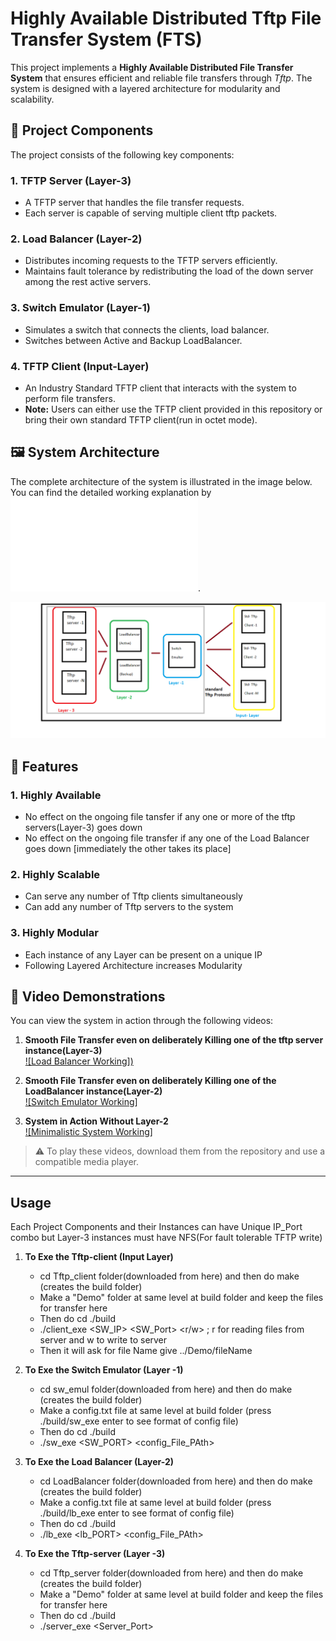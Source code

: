 # Highly Available Distributed Tftp File Transfer System (FTS)

This project implements a **Highly Available Distributed File Transfer System** that ensures efficient and reliable file transfers through *Tftp*. The system is designed with a layered architecture for modularity and scalability.

## 📂 Project Components

The project consists of the following key components:

### 1. **TFTP Server (Layer-3)**
   - A TFTP server that handles the file transfer requests.
   - Each server is capable of serving multiple client tftp packets.

### 2. **Load Balancer (Layer-2)**
   - Distributes incoming requests to the TFTP servers efficiently.
   - Maintains fault tolerance by redistributing the load of the down server among the rest active servers.

### 3. **Switch Emulator (Layer-1)**
   - Simulates a switch that connects the clients, load balancer.
   - Switches between Active and Backup LoadBalancer.

### 4. **TFTP Client (Input-Layer)**
   - An Industry Standard TFTP client that interacts with the system to perform file transfers.
   - **Note:** Users can either use the TFTP client provided in this repository or bring their own standard TFTP client(run in octet mode).

## 🖼️ System Architecture

The complete architecture of the system is illustrated in the image below. You can find the detailed working explanation by  ![Clicking here](ReadMe_Utils/distributed_FTS_arch.pdf).

![System Architecture](ReadMe_Utils/architecture.png)

## 🚀 Features

### 1. **Highly Available**
   - No effect on the ongoing file tansfer if any one or more of the tftp servers(Layer-3) goes down
   - No effect on the ongoing file transfer if any one of the Load Balancer goes down [immediately the other takes its place]

### 2. **Highly Scalable**
   - Can serve any number of Tftp clients simultaneously
   - Can add any number of Tftp servers to the system

### 3. **Highly Modular**
   - Each instance of any Layer can be present on a unique IP
   - Following Layered Architecture increases Modularity

## 🎥 Video Demonstrations

You can view the system in action through the following videos:

1. **Smooth File Transfer even on deliberately Killing one of the tftp server instance(Layer-3)**  
   [![Load Balancer Working])](ReadMe_Utils/kill_Layer_3.mp4 "Click to watch the video")

2. **Smooth File Transfer even on deliberately Killing one of the LoadBalancer instance(Layer-2)**   
   [![Switch Emulator Working]](ReadMe_Utils/kill_Layer_2.mp4 "Click to watch the video")

3. **System in Action Without Layer-2**  
   [![Minimalistic System Working]](ReadMe_Utils/without_LB.mp4 "Click to watch the video")

> ⚠️ To play these videos, download them from the repository and use a compatible media player.

---

##  Usage

Each Project Components and their Instances can have Unique IP_Port combo but Layer-3 instances must have NFS(For fault tolerable TFTP write) 

1. **To Exe the Tftp-client (Input Layer)**
   -  cd Tftp_client folder(downloaded from here) and then do make (creates the build folder)
   -  Make a "Demo" folder at same level at build folder and keep the files for transfer here
   -  Then do cd ./build
   -  ./client_exe <SW_IP> <SW_Port> <r/w> ; r for reading files from server and w to write to server
   -  Then it will ask for file Name give ../Demo/fileName

2. **To Exe the Switch Emulator (Layer -1)**
   -  cd sw_emul folder(downloaded from here) and then do make (creates the build folder)
   -  Make a config.txt file at same level at build folder (press ./build/sw_exe enter to see format of config file)
   -  Then do cd ./build
   -  ./sw_exe <SW_PORT> <config_File_PAth>

3. **To Exe the Load Balancer (Layer-2)**
   -  cd LoadBalancer folder(downloaded from here) and then do make (creates the build folder)
   -  Make a config.txt file at same level at build folder (press ./build/lb_exe enter to see format of config file)
   -  Then do cd ./build
   -  ./lb_exe <lb_PORT> <config_File_PAth>

4. **To Exe the Tftp-server (Layer -3)**
   -  cd Tftp_server folder(downloaded from here) and then do make (creates the build folder)
   -  Make a "Demo" folder at same level at build folder and keep the files for transfer here
   -  Then do cd ./build
   -  ./server_exe <Server_Port>
